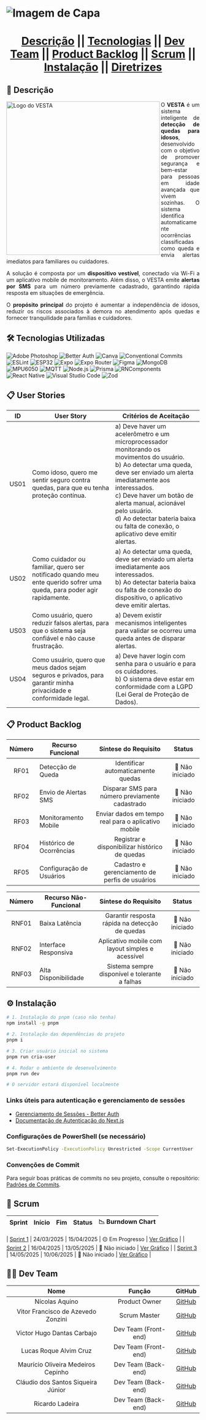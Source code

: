 
# ![Imagem de Capa](assets/steelhard-logo-prototype.jpg)


<div align="center">
<h1>
<a href="#descrição">Descrição</a> || 
<a href="#tecnologias">Tecnologias</a> || 
<a href="#dev-team">Dev Team</a> || 
<a href="#product-backlog">Product Backlog</a> || 
<a href="#scrum">Scrum</a> || 
<a href="#instalação">Instalação</a> || 
<a href="public/docs/ABP_VESTA.pdf">Diretrizes</a>
</h1>
</div>

## 📝 Descrição


<img src="assets/vesta-logo.jpg" min-width="400px" max-width="400px" width="400px" align="left" alt="Logo do VESTA">

<div style="text-align: justify;">
  <p style="text-align: justify;">
    O <strong>VESTA</strong> é um sistema inteligente de <strong>detecção de quedas para idosos</strong>, desenvolvido com o objetivo de promover segurança e bem-estar para pessoas em idade avançada que vivem sozinhas. O sistema identifica automaticamente ocorrências classificadas como queda e envia alertas imediatos para familiares ou cuidadores.
  </p>
  <p style="text-align: justify;">
    A solução é composta por um <strong>dispositivo vestível</strong>, conectado via Wi-Fi a um aplicativo mobile de monitoramento. Além disso, o VESTA emite <strong>alertas por SMS</strong> para um número previamente cadastrado, garantindo rápida resposta em situações de emergência.
  </p>
  <p style="text-align: justify;">
    O <strong>propósito principal</strong> do projeto é aumentar a independência de idosos, reduzir os riscos associados à demora no atendimento após quedas e fornecer tranquilidade para famílias e cuidadores.
  </p>
</div>

## 🛠️ Tecnologias Utilizadas

![Adobe Photoshop](https://img.shields.io/badge/Adobe%20Photoshop-31A8FF?style=for-the-badge&logo=adobe-photoshop&logoColor=white)
![Better Auth](https://img.shields.io/badge/Better%20Auth-4CAF50?style=for-the-badge&logo=auth0&logoColor=white)
![Canva](https://img.shields.io/badge/Canva-00C4CC?style=for-the-badge&logo=canva&logoColor=white)
![Conventional Commits](https://img.shields.io/badge/Conventional%20Commits-FE5196?style=for-the-badge&logo=git&logoColor=white)
![ESLint](https://img.shields.io/badge/ESLint-4B32C3?style=for-the-badge&logo=eslint&logoColor=white)
![ESP32](https://img.shields.io/badge/ESP32-000000?style=for-the-badge&logo=espressif&logoColor=white)
![Expo](https://img.shields.io/badge/Expo-000020?style=for-the-badge&logo=expo&logoColor=white)
![Expo Router](https://img.shields.io/badge/Expo%20Router-4630EB?style=for-the-badge&logo=react&logoColor=white)
![Figma](https://img.shields.io/badge/Figma-F24E1E?style=for-the-badge&logo=figma&logoColor=white)
![MongoDB](https://img.shields.io/badge/MongoDB-47A248?style=for-the-badge&logo=mongodb&logoColor=white)
![MPU6050](https://img.shields.io/badge/MPU6050-FF6F00?style=for-the-badge&logo=sensor&logoColor=white)
![MQTT](https://img.shields.io/badge/MQTT-660066?style=for-the-badge&logo=eclipse-mosquitto&logoColor=white)
![Node.js](https://img.shields.io/badge/Node.js-6DA55F?style=for-the-badge&logo=node.js&logoColor=white)
![Prisma](https://img.shields.io/badge/Prisma-3982CE?style=for-the-badge&logo=prisma&logoColor=white)
![RNComponents](https://img.shields.io/badge/RNComponents-61DAFB?style=for-the-badge&logo=react&logoColor=white)
![React Native](https://img.shields.io/badge/React%20Native-20232A?style=for-the-badge&logo=react&logoColor=61DAFB)
![Visual Studio Code](https://img.shields.io/badge/Visual%20Studio%20Code-0078d7?style=for-the-badge&logo=visual-studio-code&logoColor=white)
![Zod](https://img.shields.io/badge/Zod-3068B7?style=for-the-badge&logo=typescript&logoColor=white)

## 📋 User Stories

| ID    | User Story | Critérios de Aceitação |
|-------|------------|----------------------|
| US01  | Como idoso, quero me sentir seguro contra quedas, para que eu tenha proteção contínua. | a) Deve haver um acelerômetro e um microprocessador monitorando os movimentos do usuário.<br>b) Ao detectar uma queda, deve ser enviado um alerta imediatamente aos interessados.<br>c) Deve haver um botão de alerta manual, acionável pelo usuário.<br>d) Ao detectar bateria baixa ou falta de conexão, o aplicativo deve emitir alertas. |
| US02  | Como cuidador ou familiar, quero ser notificado quando meu ente querido sofrer uma queda, para poder agir rapidamente. | a) Ao detectar uma queda, deve ser enviado um alerta imediatamente aos interessados.<br>b) Ao detectar bateria baixa ou falta de conexão do dispositivo, o aplicativo deve emitir alertas. |
| US03  | Como usuário, quero reduzir falsos alertas, para que o sistema seja confiável e não cause frustração. | a) Devem existir mecanismos inteligentes para validar se ocorreu uma queda antes de disparar alertas. |
| US04  | Como usuário, quero que meus dados sejam seguros e privados, para garantir minha privacidade e conformidade legal. | a) Deve haver login com senha para o usuário e para os cuidadores.<br>b) O sistema deve estar em conformidade com a LGPD (Lei Geral de Proteção de Dados). |

## 📋 Product Backlog
| Número | Recurso Funcional           | Síntese do Requisito                                         | Status          |
|:------:|-----------------------------|:------------------------------------------------------------:|:---------------:|
|  RF01  | Detecção de Queda           | Identificar automaticamente quedas                           | 🔴 Não iniciado |
|  RF02  | Envio de Alertas SMS        | Disparar SMS para número previamente cadastrado              | 🔴 Não iniciado |
|  RF03  | Monitoramento Mobile        | Enviar dados em tempo real para o aplicativo mobile          | 🔴 Não iniciado |
|  RF04  | Histórico de Ocorrências    | Registrar e disponibilizar histórico de quedas               | 🔴 Não iniciado |
|  RF05  | Configuração de Usuários    | Cadastro e gerenciamento de perfis de usuários               | 🔴 Não iniciado |

| Número  | Recurso Não-Funcional       | Síntese do Requisito                                         | Status          |
|:-------:|-----------------------------|:------------------------------------------------------------:|:---------------:|
|  RNF01  | Baixa Latência              | Garantir resposta rápida na detecção de quedas               | 🔴 Não iniciado |
|  RNF02  | Interface Responsiva        | Aplicativo mobile com layout simples e acessível             | 🔴 Não iniciado |
|  RNF03  | Alta Disponibilidade        | Sistema sempre disponível e tolerante a falhas               | 🔴 Não iniciado |


## ⚙️ Instalação

```bash
# 1. Instalação do pnpm (caso não tenha)
npm install -g pnpm

# 2. Instalação das dependências do projeto
pnpm i

# 3. Criar usuário inicial no sistema
pnpm run cria-user

# 4. Rodar o ambiente de desenvolvimento
pnpm run dev

# O servidor estará disponível localmente
```

### Links úteis para autenticação e gerenciamento de sessões

- [Gerenciamento de Sessões - Better Auth](https://www.better-auth.com/docs/concepts/session-management#get-session)
- [Documentação de Autenticação do Next.js](https://nextjs.org/docs/pages/building-your-application/authentication)

### Configurações de PowerShell (se necessário)

```bash
Set-ExecutionPolicy -ExecutionPolicy Unrestricted -Scope CurrentUser
```

### Convenções de Commit


Para seguir boas práticas de commits no seu projeto, consulte o repositório:  
[Padrões de Commits](https://github.com/iuricode/padroes-de-commits).

## 🔄 Scrum
| Sprint                                    | Início     | Fim        | Status           | 📉 Burndown Chart                                        |
|:-----------------------------------------:|:----------:|:----------:|:----------------:|:---------------------------------------------------------:|

| [Sprint 1](public/docs/sprintbacklog1.md) | 24/03/2025 | 15/04/2025 | 🟡 Em Progresso | [Ver Gráfico](public/docs/Burndown/Burndown_Sprint_1.png) |
| [Sprint 2](public/docs/sprintbacklog2.md) | 16/04/2025 | 13/05/2025 | 🔴 Não iniciado | [Ver Gráfico](public/docs/Burndown/Burndown_Sprint_2.png) |
| [Sprint 3](public/docs/sprintbacklog3.md) | 14/05/2025 | 10/06/2025 | 🔴 Não iniciado | [Ver Gráfico](public/docs/Burndown/Burndown_Sprint_3.png) |

## 👨‍💻 Dev Team

| Nome                               | Função              | GitHub                                          |
|:----------------------------------:|:-------------------:|:-----------------------------------------------:|
| Nícolas Aquino                     | Product Owner       | [GitHub](https://github.com/Nickaqui)           |
| Vitor Francisco de Azevedo Zonzini | Scrum Master        | [GitHub](https://github.com/frevisto)           |
| Victor Hugo Dantas Carbajo         | Dev Team (Front-end)| [GitHub](https://github.com/Victor-Carbajo-DSM) |
| Lucas Roque Alvim Cruz             | Dev Team (Front-end)| [GitHub](https://github.com/lucasroqe)          |
| Maurício Oliveira Medeiros Cepinho | Dev Team (Back-end) | [GitHub](https://github.com/maucepinho)         |
| Cláudio dos Santos Siqueira Júnior | Dev Team (Back-end) | [GitHub](https://github.com/claudsaints)        |
| Ricardo Ladeira                    | Dev Team (Back-end) | [GitHub](https://github.com/rladeiraFatec)      |
